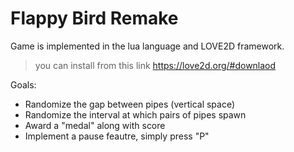 # Flappy Bird Remake

Game is implemented in the lua language and LOVE2D framework.

> you can install from this link
https://love2d.org/#downlaod

Goals:
- Randomize the gap between pipes (vertical space)
- Randomize the interval at which pairs of pipes spawn
- Award a "medal" along with score
- Implement a pause feautre, simply press "P"